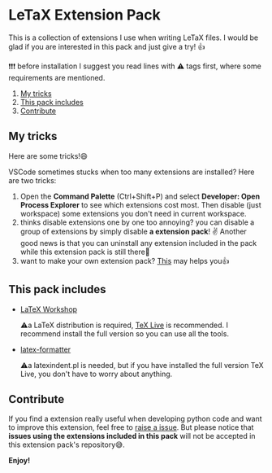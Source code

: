 # LeTaX Extension Pack

This is a collection of extensions I use when writing LeTaX files. I would be
glad if you are interested in this pack and just give a try! 👍

❗️❗️❗️ before installation I suggest you read lines with ⚠️ tags first, where some requirements are mentioned.

1. [My tricks](#my-tricks)
2. [This pack includes](#this-pack-includes)
3. [Contribute](#contribute)

## My tricks

Here are some tricks!😄

VSCode sometimes stucks when too many extensions are installed? Here are two
tricks:

1. Open the **Command Palette** (Ctrl+Shift+P) and select **Developer: Open
   Process Explorer** to see which extensions cost most. Then disable (just
   workspace) some extensions you don't need in current workspace.
2. thinks disable extensions one by one too annoying? you can disable a group
   of extensions by simply disable **a extension pack**! ✌️ Another good news is
   that you can uninstall any extension included in the pack while this extension
   pack is still there🎊
3. want to make your own extension pack? [This](https://code.visualstudio.com/blogs/2017/03/07/extension-pack-roundup)
   may helps you👍

## This pack includes

- [LaTeX Workshop](https://marketplace.visualstudio.com/items?itemName=James-Yu.latex-workshop)

  ⚠️a LaTeX distribution is required, [TeX Live](https://www.tug.org/texlive/)
  is recommended. I recommend install the full version so you can use all the
  tools.

- [latex-formatter](https://marketplace.visualstudio.com/items?itemName=nickfode.latex-formatter)

  ⚠️a latexindent.pl is needed, but if you have installed the full version TeX
  Live, you don't have to worry about anything.

## Contribute

If you find a extension really useful when developing python code and want to
improve this extension, feel free to [raise a issue](https://github.com/LeoJhonSong/MarkDown-Extension-Pack/issues).
But please notice that **issues using the extensions included in this pack**
will not be accepted in this extension pack's repository😅.

**Enjoy!**